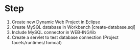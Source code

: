 # Step
1. Create new Dynamic Web Project in Eclipse
2. Create MySQL database in Workbench [create-database.sql]
3. Include MySQL connector in WEB-ING/lib
4. Create a servlet to test database connection (Project facets/runtimes/Tomcat)